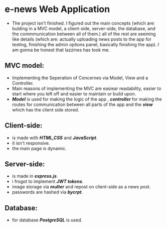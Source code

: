 # e-news Web Application

- The project isn't finished. I figured out the main concepts (which are: bulding in a MVC model, a client-side, server-side, the database, and the commmunication between all of them.) all of the rest are seeming like details (which are: actually uploading news posts to the app for testing, finishing the admin options panel, basically finishing the app). I am gonna be honest that lazzines has took me.

## MVC model:

- Implementing the Seperation of Concernes via Model, View and a Controller.
- Main reasons of implementing the MVC are easiear readability, easier to start where you left off and easier to maintain or build upon.
- ***Model*** is used for making the logic of the app , ***controller*** for making the routes for communication between all parts of the app and the ***view*** which has the client side stored.

## Client-side:

- is made with ***HTML,CSS*** and ***JavaScript***.
- it isn't responsive.
- the main page is dynamic.

## Server-side:

- is made in ***express.js***.
- i frogot to implement ***JWT tokens***.
- image storage via ***multer*** and repost on client-side as a news post.
- passwords are hashed via ***bycrpt***.

## Database:

- for database ***PostgreSQL*** is used.
    
    
    
